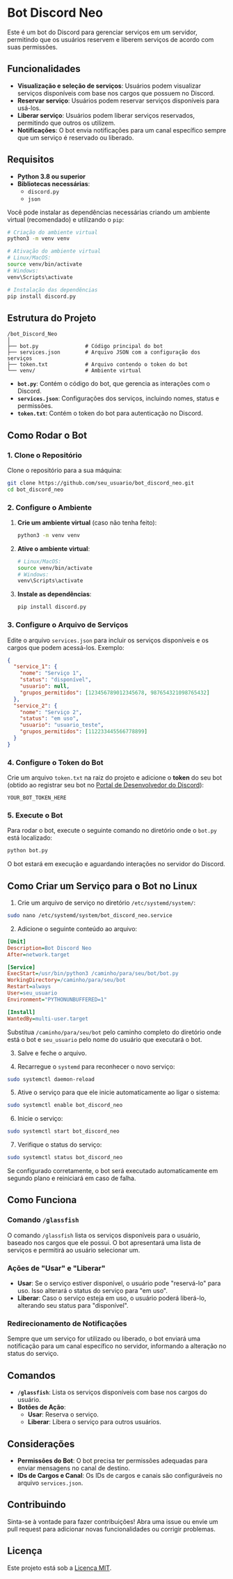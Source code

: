 
# Bot Discord Neo

Este é um bot do Discord para gerenciar serviços em um servidor, permitindo que os usuários reservem e liberem serviços de acordo com suas permissões.

## Funcionalidades

- **Visualização e seleção de serviços**: Usuários podem visualizar serviços disponíveis com base nos cargos que possuem no Discord.
- **Reservar serviço**: Usuários podem reservar serviços disponíveis para usá-los.
- **Liberar serviço**: Usuários podem liberar serviços reservados, permitindo que outros os utilizem.
- **Notificações**: O bot envia notificações para um canal específico sempre que um serviço é reservado ou liberado.

## Requisitos

- **Python 3.8 ou superior**
- **Bibliotecas necessárias**:
  - `discord.py`
  - `json`
  
Você pode instalar as dependências necessárias criando um ambiente virtual (recomendado) e utilizando o `pip`:

```bash
# Criação do ambiente virtual
python3 -m venv venv

# Ativação do ambiente virtual
# Linux/MacOS:
source venv/bin/activate
# Windows:
venv\Scripts\activate

# Instalação das dependências
pip install discord.py
```

## Estrutura do Projeto

```plaintext
/bot_Discord_Neo
│
├── bot.py               # Código principal do bot
├── services.json        # Arquivo JSON com a configuração dos serviços
├── token.txt            # Arquivo contendo o token do bot
└── venv/                # Ambiente virtual
```

- **`bot.py`**: Contém o código do bot, que gerencia as interações com o Discord.
- **`services.json`**: Configurações dos serviços, incluindo nomes, status e permissões.
- **`token.txt`**: Contém o token do bot para autenticação no Discord.

## Como Rodar o Bot

### 1. Clone o Repositório

Clone o repositório para a sua máquina:

```bash
git clone https://github.com/seu_usuario/bot_discord_neo.git
cd bot_discord_neo
```

### 2. Configure o Ambiente

1. **Crie um ambiente virtual** (caso não tenha feito):

   ```bash
   python3 -m venv venv
   ```

2. **Ative o ambiente virtual**:

   ```bash
   # Linux/MacOS:
   source venv/bin/activate
   # Windows:
   venv\Scripts\activate
   ```

3. **Instale as dependências**:

   ```bash
   pip install discord.py
   ```

### 3. Configure o Arquivo de Serviços

Edite o arquivo `services.json` para incluir os serviços disponíveis e os cargos que podem acessá-los. Exemplo:

```json
{
  "service_1": {
    "nome": "Serviço 1",
    "status": "disponível",
    "usuario": null,
    "grupos_permitidos": [123456789012345678, 987654321098765432]
  },
  "service_2": {
    "nome": "Serviço 2",
    "status": "em uso",
    "usuario": "usuario_teste",
    "grupos_permitidos": [112233445566778899]
  }
}
```

### 4. Configure o Token do Bot

Crie um arquivo `token.txt` na raiz do projeto e adicione o **token** do seu bot (obtido ao registrar seu bot no [Portal de Desenvolvedor do Discord](https://discord.com/developers/applications)):

```plaintext
YOUR_BOT_TOKEN_HERE
```

### 5. Execute o Bot

Para rodar o bot, execute o seguinte comando no diretório onde o `bot.py` está localizado:

```bash
python bot.py
```

O bot estará em execução e aguardando interações no servidor do Discord.

## Como Criar um Serviço para o Bot no Linux

1. Crie um arquivo de serviço no diretório `/etc/systemd/system/`:

```bash
sudo nano /etc/systemd/system/bot_discord_neo.service
```

2. Adicione o seguinte conteúdo ao arquivo:

```ini
[Unit]
Description=Bot Discord Neo
After=network.target

[Service]
ExecStart=/usr/bin/python3 /caminho/para/seu/bot/bot.py
WorkingDirectory=/caminho/para/seu/bot
Restart=always
User=seu_usuario
Environment="PYTHONUNBUFFERED=1"

[Install]
WantedBy=multi-user.target
```

Substitua `/caminho/para/seu/bot` pelo caminho completo do diretório onde está o bot e `seu_usuario` pelo nome do usuário que executará o bot.

3. Salve e feche o arquivo.

4. Recarregue o `systemd` para reconhecer o novo serviço:

```bash
sudo systemctl daemon-reload
```

5. Ative o serviço para que ele inicie automaticamente ao ligar o sistema:

```bash
sudo systemctl enable bot_discord_neo
```

6. Inicie o serviço:

```bash
sudo systemctl start bot_discord_neo
```

7. Verifique o status do serviço:

```bash
sudo systemctl status bot_discord_neo
```

Se configurado corretamente, o bot será executado automaticamente em segundo plano e reiniciará em caso de falha.

## Como Funciona

### Comando `/glassfish`

O comando `/glassfish` lista os serviços disponíveis para o usuário, baseado nos cargos que ele possui. O bot apresentará uma lista de serviços e permitirá ao usuário selecionar um.

### Ações de "Usar" e "Liberar"

- **Usar**: Se o serviço estiver disponível, o usuário pode "reservá-lo" para uso. Isso alterará o status do serviço para "em uso".
- **Liberar**: Caso o serviço esteja em uso, o usuário poderá liberá-lo, alterando seu status para "disponível".

### Redirecionamento de Notificações

Sempre que um serviço for utilizado ou liberado, o bot enviará uma notificação para um canal específico no servidor, informando a alteração no status do serviço.

## Comandos

- **`/glassfish`**: Lista os serviços disponíveis com base nos cargos do usuário.
- **Botões de Ação**:
  - **Usar**: Reserva o serviço.
  - **Liberar**: Libera o serviço para outros usuários.

## Considerações

- **Permissões do Bot**: O bot precisa ter permissões adequadas para enviar mensagens no canal de destino.
- **IDs de Cargos e Canal**: Os IDs de cargos e canais são configuráveis no arquivo `services.json`.

## Contribuindo

Sinta-se à vontade para fazer contribuições! Abra uma issue ou envie um pull request para adicionar novas funcionalidades ou corrigir problemas.

## Licença

Este projeto está sob a [Licença MIT](LICENSE).

